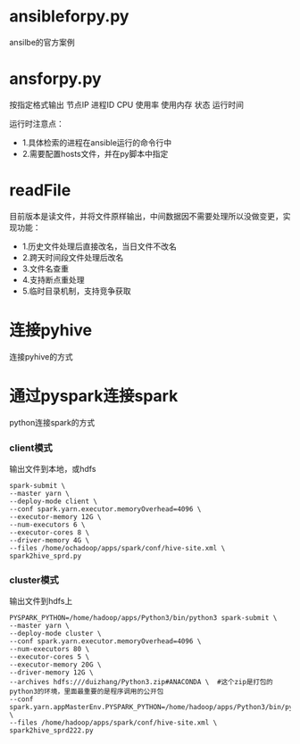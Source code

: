 # ansibleforpy.py
ansilbe的官方案例

# ansforpy.py
按指定格式输出
节点IP       进程ID   CPU 使用率       使用内存       状态        运行时间

运行时注意点：
- 1.具体检索的进程在ansible运行的命令行中
- 2.需要配置hosts文件，并在py脚本中指定



# readFile
目前版本是读文件，并将文件原样输出，中间数据因不需要处理所以没做变更，实现功能：
- 1.历史文件处理后直接改名，当日文件不改名
- 2.跨天时间段文件处理后改名
- 3.文件名查重
- 4.支持断点重处理
- 5.临时目录机制，支持竞争获取




# 连接pyhive
连接pyhive的方式
# 通过pyspark连接spark
python连接spark的方式
### client模式
输出文件到本地，或hdfs
```
spark-submit \
--master yarn \
--deploy-mode client \
--conf spark.yarn.executor.memoryOverhead=4096 \
--executor-memory 12G \
--num-executors 6 \
--executor-cores 8 \
--driver-memory 4G \
--files /home/ochadoop/apps/spark/conf/hive-site.xml \
spark2hive_sprd.py
```

### cluster模式
输出文件到hdfs上
```
PYSPARK_PYTHON=/home/hadoop/apps/Python3/bin/python3 spark-submit \
--master yarn \
--deploy-mode cluster \
--conf spark.yarn.executor.memoryOverhead=4096 \
--num-executors 80 \
--executor-cores 5 \
--executor-memory 20G \
--driver-memory 12G \
--archives hdfs:///duizhang/Python3.zip#ANACONDA \  #这个zip是打包的python3的环境，里面最重要的是程序调用的公开包
--conf spark.yarn.appMasterEnv.PYSPARK_PYTHON=/home/hadoop/apps/Python3/bin/python3 \
--files /home/hadoop/apps/spark/conf/hive-site.xml \
spark2hive_sprd222.py
```

